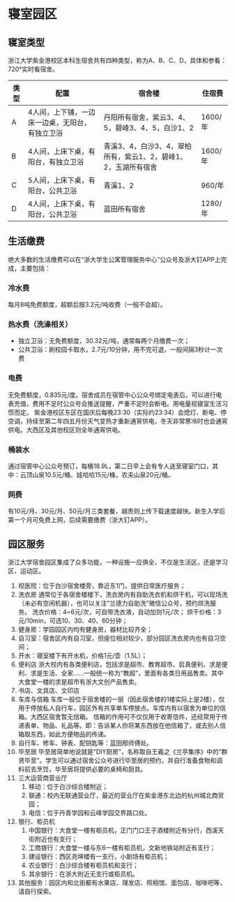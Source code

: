 # 寝室园区

## 寝室类型

浙江大学紫金港校区本科生宿舍共有四种类型，称为A、B、C、D，具体和参看：720°实时看宿舍。

|类型|配置|宿舍楼|住宿费|
|-|-|-|-|
|A|4人间，上下铺，一边床一边桌，无阳台，有独立卫浴|丹阳所有宿舍，紫云3、4、5，碧峰3、4、5，白沙1、2|1600/年|
|B|4人间，上床下桌，有阳台，有独立卫浴|青溪3、4，白沙3、4，翠柏所有，紫云1、2，碧峰1、2，玉湖所有宿舍|1600/年|
|C|5人间，上床下桌，有阳台，公共卫浴|青溪1、2|960/年|
|D|4人间，上床下桌，有阳台，公共卫浴|蓝田所有宿舍|1280/年|

## 生活缴费

绝大多数的生活缴费可以在“浙大学生公寓管理服务中心”公众号及浙大钉APP上完成，主要包括：

### 冷水费

每月8吨免费额度，超额后按3.2元/吨收费（一般不会超）。

### 热水费（洗澡相关）

- 独立卫浴：无免费额度，30.32元/吨，通常每两个月缴费一次；
- 公共卫浴：刷校园卡取水，2.7元/10分钟，用不完可退，一般间隔3秒计一次费

### 电费

无免费额度，0.835元/度。宿舍成员在宿管中心公众号绑定电表后，可以进行电表充值，费用不足时公众号会推送提醒，严重不足时会断电。用电量视寝室生活习惯而定。
紫金港校区东区在国庆后每晚23:30（实际约23:34）会熄灯、断电、停空调，持续至第二年四五月份天气变热才重新通宵供电，冬天非常寒冷时也会通宵供电。大西区及其他校区则全年通宵供电。

### 桶装水

通过宿管中心公众号预订，每桶18.9L，第二日早上会有专人送至寝室门口，其中：云顶山泉10.5元/桶、娃哈哈15元/桶，农夫山泉20元/桶。

### 网费

有10元/月、30元/月、50元/月三类套餐，越贵则上传下载速度越快。新生入学后第一个月可免费上网，后续需要缴费（浙大钉APP）。

## 园区服务

浙江大学宿舍园区集成了众多功能，一种设施一应俱全，不仅是生活区，还是学习区、运动区。

1. 校医院：位于白沙宿舍楼旁，靠近东1门，提供日常医疗服务；
2. 洗衣房
    通常位于各宿舍楼楼下，洗衣房内有自助洗衣机和烘干机，可以现场洗（未必有空闲机器），也可以关注“兰德力自助洗”微信公众号，预约烘洗服务。
    洗衣价格：4~6元/次，可自带洗衣液，自动加则1元/次；
    烘干价格：3元/10min，可选10、30、40、60分钟；
3. 健身房：学园园区内均有健身房，器材比较齐全；
4. 自习室：宿舍区内有自习室，但座位相对较少，部分园区洗衣房内也有自习空间；
5. 开水：寝室楼下有开水机，价格1元/壶（1.5L）；
6. 便利店
浙大校内有各类便利店，包括求是超市、教育超市、启真便利、求是便利、求是生活、全家……一般统一称为“教超”，里面有各类日用品售卖。其中大食堂一楼的求是超市有浙大文创产品售卖。
7. 书店、文具店、文印店
8. 车库与信箱
车库一般位于宿舍楼的一层（因此宿舍楼的1楼实际上是2楼），仅用于停放私人自行车，园区外有共享单车停放点。车库内有以宿舍为单位的信箱。大西区宿舍暂无信箱。
信箱的作用可不仅仅用于收寄信件，还经常用于传递表单、物品、礼品等。即：告诉某人你将某东西放在他信箱了，或去别人信箱取东西，如此方便物品的传递。
9. 自行车、修车、钟表、配钥匙等：蓝田邴师傅处。
10. 毕至居
毕至居简单地说就是“DIY厨房”，名称取自王羲之《兰亭集序》中的“群贤毕至”。学生可以通过宿舍公众号进行毕至居的预约，并自行准备食物和调料前去烹饪，毕至居将提供必要的桌椅和厨具。
11. 三大运营商营业厅
    1. 移动：位于白沙综合楼附近；
    2. 联通：校内无联通营业厅，最近的营业厅在紫金港东北边的杭州城北商贸园；
    3. 电信：位于丹青学园和云峰学园交界路口处。
12. 银行、柜员机
    1. 中国银行：大食堂一楼有柜员机，正门门口王子酒楼附近有分行，西溪天街附近也有支行；
    2. 工商银行：大食堂一楼与东6一楼有柜员机，文新地铁站附近有支行；
    3. 建设银行：西区尧坤楼有一支行，小剧场有柜员机；
    4. 农业银行：白沙综合楼有柜员机和支行；
    5. 其余银行：在浙大附近无支行或柜员机。
13. 其他服务：园区内和北街都有水果店、理发店、照相馆、面包店、咖啡吧等，请自行探索。
